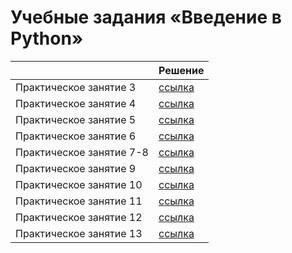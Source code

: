 # Учебные задания «Введение в Python»

|                          | Решение                                                               |
| ------------------------ | --------------------------------------------------------------------- |
| Практическое занятие 3   | [ссылка](https://github.com/MihailStar/pthn-st/tree/master/src/03)    |
| Практическое занятие 4   | [ссылка](https://github.com/MihailStar/pthn-st/tree/master/src/04)    |
| Практическое занятие 5   | [ссылка](https://github.com/MihailStar/pthn-st/tree/master/src/05)    |
| Практическое занятие 6   | [ссылка](https://github.com/MihailStar/pthn-st/tree/master/src/06)    |
| Практическое занятие 7-8 | [ссылка](https://github.com/MihailStar/pthn-st/tree/master/src/07-08) |
| Практическое занятие 9   | [ссылка](https://github.com/MihailStar/pthn-st/tree/master/src/09)    |
| Практическое занятие 10  | [ссылка](https://github.com/MihailStar/pthn-st/tree/master/src/10)    |
| Практическое занятие 11  | [ссылка](https://github.com/MihailStar/pthn-st/tree/master/src/11)    |
| Практическое занятие 12  | [ссылка](https://github.com/MihailStar/pthn-st/tree/master/src/12)    |
| Практическое занятие 13  | [ссылка](https://github.com/MihailStar/pthn-st/tree/master/src/13)    |
